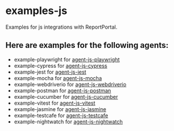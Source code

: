 # examples-js
Examples for js integrations with ReportPortal.
## Here are examples for the following agents:

* example-playwright for [agent-js-playwright](https://github.com/reportportal/agent-js-playwright)
* example-cypress for [agent-js-cypress](https://www.npmjs.com/package/@reportportal/agent-js-cypress)
* example-jest for [agent-js-jest](https://www.npmjs.com/package/@reportportal/agent-js-jest)
* example-mocha for [agent-js-mocha](https://www.npmjs.com/package/@reportportal/agent-js-mocha)
* example-webdriverio for [agent-js-webdriverio](https://www.npmjs.com/package/@reportportal/agent-js-webdriverio)
* example-postman for [agent-js-postman](https://www.npmjs.com/package/@reportportal/newman-reporter-agent-js-postman)
* example-cucumber for [agent-js-cucumber](https://www.npmjs.com/package/@reportportal/agent-js-cucumber)
* example-vitest for [agent-js-vitest](https://npmjs.com/package/@reportportal/agent-js-vitest)
* example-jasmine for [agent-js-jasmine](https://www.npmjs.com/package/@reportportal/agent-js-jasmine)
* example-testcafe for [agent-js-testcafe](https://www.npmjs.com/package/@reportportal/testcafe-reporter-agent-js-testcafe)
* example-nightwatch for [agent-js-nightwatch](https://www.npmjs.com/package/@reportportal/agent-js-nightwatch)
